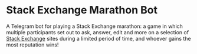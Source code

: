 # Stack Exchange Marathon Bot

A Telegram bot for playing a Stack Exchange marathon: a game in which multiple participants set out to ask, answer, edit and more on a selection of [Stack Exchange](https://stackexchange.com/) sites during a limited period of time, and whoever gains the most reputation wins!

